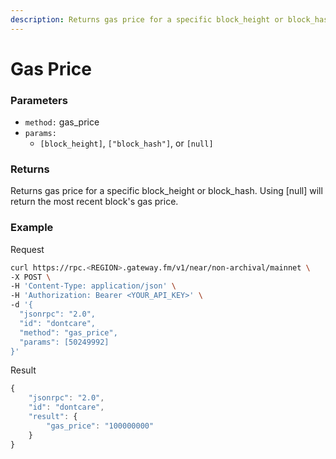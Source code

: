 ```yaml
---
description: Returns gas price for a specific block_height or block_hash.
---
```


# Gas Price

### **Parameters**

* `method:` gas_price
* `params:`
  * `[block_height]`, `["block_hash"]`, or `[null]`

### **Returns**

Returns gas price for a specific block_height or block_hash. Using [null] will return the most recent block's gas price.

### **Example**

Request

```bash
curl https://rpc.<REGION>.gateway.fm/v1/near/non-archival/mainnet \
-X POST \
-H 'Content-Type: application/json' \
-H 'Authorization: Bearer <YOUR_API_KEY>' \
-d '{
  "jsonrpc": "2.0",
  "id": "dontcare",
  "method": "gas_price",
  "params": [50249992]
}'
```

Result

```javascript
{
    "jsonrpc": "2.0",
    "id": "dontcare",
    "result": {
        "gas_price": "100000000"
    }
}
```
